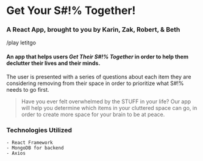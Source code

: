 # Get Your S\#!% Together! #

### A React App, brought to you by Karin, Zak, Robert, & Beth ###

/play letitgo
#### An app that helps users _Get Their S\#!% Together_ in order to help them declutter their lives and their minds. ####

The user is presented with a series of questions about each item they are considering removing from their space in order to prioritize what S\#!% needs to go first.

> Have you ever felt overwhelmed by the STUFF in your life?  Our app will help you determine which items in your cluttered space can go, in order to create more space for your brain to be at peace.


### Technologies Utilized ###
```
- React Framework
- MongoDB for backend
- Axios
```
